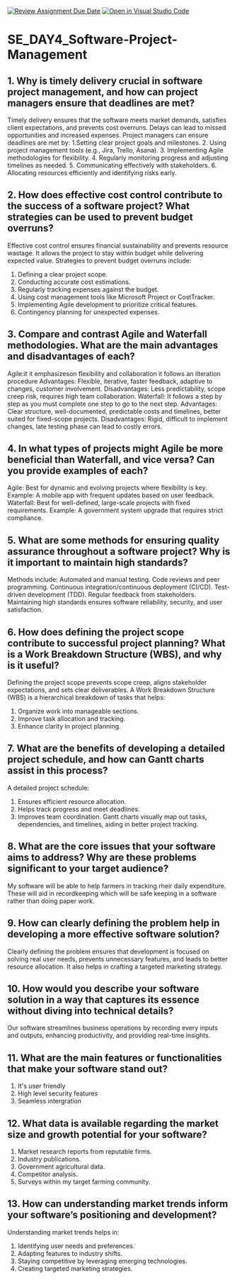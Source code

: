 [![Review Assignment Due Date](https://classroom.github.com/assets/deadline-readme-button-22041afd0340ce965d47ae6ef1cefeee28c7c493a6346c4f15d667ab976d596c.svg)](https://classroom.github.com/a/9pw6JKcu)
[![Open in Visual Studio Code](https://classroom.github.com/assets/open-in-vscode-2e0aaae1b6195c2367325f4f02e2d04e9abb55f0b24a779b69b11b9e10269abc.svg)](https://classroom.github.com/online_ide?assignment_repo_id=18413752&assignment_repo_type=AssignmentRepo)
# SE_DAY4_Software-Project-Management
## 1. Why is timely delivery crucial in software project management, and how can project managers ensure that deadlines are met?
Timely delivery ensures that the software meets market demands, satisfies client expectations, and prevents cost overruns. Delays can lead to missed opportunities and increased expenses. Project managers can ensure deadlines are met by:
1.Setting clear project goals and milestones.
2. Using project management tools (e.g., Jira, Trello, Asana).
3. Implementing Agile methodologies for flexibility.
4. Regularly monitoring progress and adjusting timelines as needed.
5. Communicating effectively with stakeholders.
6. Allocating resources efficiently and identifying risks early.
## 2. How does effective cost control contribute to the success of a software project? What strategies can be used to prevent budget overruns?
Effective cost control ensures financial sustainability and prevents resource wastage. It allows the project to stay within budget while delivering expected value. Strategies to prevent budget overruns include:
1. Defining a clear project scope.
2. Conducting accurate cost estimations.
3. Regularly tracking expenses against the budget.
4. Using cost management tools like Microsoft Project or CostTracker.
5. Implementing Agile development to prioritize critical features.
6. Contingency planning for unexpected expenses.
## 3. Compare and contrast Agile and Waterfall methodologies. What are the main advantages and disadvantages of each?
Agile:it it emphasizeson flexibility and collaboration it follows an ilteration procedure 
Advantages: Flexible, iterative, faster feedback, adaptive to changes, customer involvement.
Disadvantages: Less predictability, scope creep risk, requires high team collaboration.
Waterfall: It follows a step by step as you must complete one step to go to the next step.
Advantages: Clear structure, well-documented, predictable costs and timelines, better suited for fixed-scope projects.
Disadvantages: Rigid, difficult to implement changes, late testing phase can lead to costly errors.
## 4. In what types of projects might Agile be more beneficial than Waterfall, and vice versa? Can you provide examples of each?
Agile: Best for dynamic and evolving projects where flexibility is key. Example: A mobile app with frequent updates based on user feedback.
Waterfall: Best for well-defined, large-scale projects with fixed requirements. Example: A government system upgrade that requires strict compliance.
## 5. What are some methods for ensuring quality assurance throughout a software project? Why is it important to maintain high standards?
Methods include:
Automated and manual testing.
Code reviews and peer programming.
Continuous integration/continuous deployment (CI/CD).
Test-driven development (TDD).
Regular feedback from stakeholders.
Maintaining high standards ensures software reliability, security, and user satisfaction.
## 6. How does defining the project scope contribute to successful project planning? What is a Work Breakdown Structure (WBS), and why is it useful?
Defining the project scope prevents scope creep, aligns stakeholder expectations, and sets clear deliverables. A Work Breakdown Structure (WBS) is a hierarchical breakdown of tasks that helps:
1. Organize work into manageable sections.
2. Improve task allocation and tracking.
3. Enhance clarity in project planning.
## 7. What are the benefits of developing a detailed project schedule, and how can Gantt charts assist in this process?
A detailed project schedule:
1. Ensures efficient resource allocation.
2. Helps track progress and meet deadlines.
3. Improves team coordination.
Gantt charts visually map out tasks, dependencies, and timelines, aiding in better project tracking.
## 8. What are the core issues that your software aims to address? Why are these problems significant to your target audience?
My software will be able to help farmers in tracking rheir daily expenditure. These will aid in recordkeeping which will be safe keeping in a software rather than doing paper work.
## 9. How can clearly defining the problem help in developing a more effective software solution?
Clearly defining the problem ensures that development is focused on solving real user needs, prevents unnecessary features, and leads to better resource allocation. It also helps in crafting a targeted marketing strategy.
## 10. How would you describe your software solution in a way that captures its essence without diving into technical details?
Our software streamlines business operations by recording every inputs and outputs, enhancing productivity, and providing real-time insights.
## 11. What are the main features or functionalities that make your software stand out?
1. It's user friendly
2. High level security features
3. Seamless intergration
## 12. What data is available regarding the market size and growth potential for your software?
1. Market research reports from reputable firms.
2.  Industry publications.
3.  Government agricultural data.
4.  Competitor analysis.
5.  Surveys within my target farming community.
## 13. How can understanding market trends inform your software’s positioning and development?
Understanding market trends helps in:
1. Identifying user needs and preferences.
2. Adapting features to industry shifts.
3. Staying competitive by leveraging emerging technologies.
4. Creating targeted marketing strategies.
